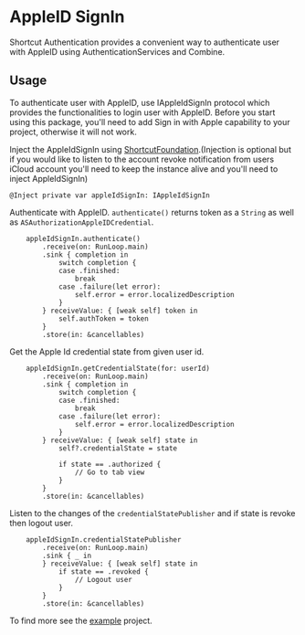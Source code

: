 # AppleID SignIn
Shortcut Authentication provides a convenient way to authenticate user with AppleID using AuthenticationServices and Combine.

## Usage
To authenticate user with AppleID, use IAppleIdSignIn protocol which provides the functionalities to login user with AppleID.
Before you start using this package, you'll need to add Sign in with Apple capability to your project, otherwise it will not work.

Inject the AppleIdSignIn using [ShortcutFoundation](https://github.com/shortcut/shortcut-foundation-ios.git).(Injection is optional but if you would like to listen to the account revoke notification from users iCloud account you'll need to keep the instance alive and you'll need to inject AppleIdSignIn)
```
@Inject private var appleIdSignIn: IAppleIdSignIn
```
Authenticate with AppleID. `authenticate()` returns token as a `String` as well as `ASAuthorizationAppleIDCredential`.
```
    appleIdSignIn.authenticate()
        .receive(on: RunLoop.main)
        .sink { completion in
            switch completion {
            case .finished:
                break
            case .failure(let error):
                self.error = error.localizedDescription
            }
        } receiveValue: { [weak self] token in
            self.authToken = token
        }
        .store(in: &cancellables)
```
Get the Apple Id credential state from given user id.
```
    appleIdSignIn.getCredentialState(for: userId)
        .receive(on: RunLoop.main)
        .sink { completion in
            switch completion {
            case .finished:
                break
            case .failure(let error):
                self.error = error.localizedDescription
            }
        } receiveValue: { [weak self] state in
            self?.credentialState = state

            if state == .authorized {
                // Go to tab view
            }
        }
        .store(in: &cancellables)
```
Listen to the changes of the `credentialStatePublisher` and if state is revoke then logout user.
```
    appleIdSignIn.credentialStatePublisher
        .receive(on: RunLoop.main)
        .sink { _ in
        } receiveValue: { [weak self] state in
            if state == .revoked {
                // Logout user
            }
        }
        .store(in: &cancellables)
```

To find more see the [example](Example) project.
